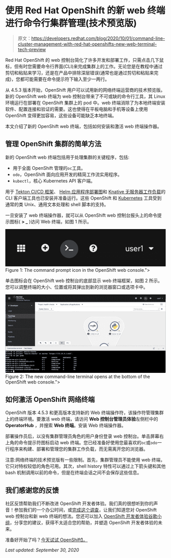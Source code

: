 # 使用 Red Hat OpenShift 的新 web 终端进行命令行集群管理(技术预览版)

> 原文：<https://developers.redhat.com/blog/2020/10/01/command-line-cluster-management-with-red-hat-openshifts-new-web-terminal-tech-preview>

Red Hat OpenShift 的 web 控制台简化了许多开发和部署工作，只需点击几下鼠标，但有时您需要命令行界面(CLI)来完成集群上的工作。无论您是在教程中通过剪切和粘贴来学习，还是在产品中排除深层错误(通常也是通过剪切和粘贴来完成)，您都可能需要在命令提示符下输入至少一两行。

从 4.5.3 版本开始，OpenShift 用户可以试用新的网络终端运营商的技术预览版。新的 OpenShift web 终端为 web 控制台带来了不可或缺的命令行工具，其 Linux 环境运行在部署在 OpenShift 集群上的 pod 中。web 终端消除了为本地终端安装软件、配置连接和验证的需要。这也使得在平板电脑和手机等设备上使用 OpenShift 变得更加容易，这些设备可能缺乏本地终端。

本文介绍了新的 OpenShift web 终端，包括如何安装和激活 web 终端操作器。

## 管理 OpenShift 集群的简单方法

新的 OpenShift web 终端包括用于处理集群的关键程序，包括:

*   用于全面 OpenShift 管理的`oc`工具。
*   `odo`，OpenShift 面向应用开发的精简工作流实用程序。
*   `kubectl`，核心 Kubernetes API 客户端。

用于 [Tekton CI/CD 框架](https://developers.redhat.com/blog/2020/08/14/introduction-to-cloud-native-ci-cd-with-tekton-kubecon-europe-2020/)、 [Helm 应用程序部署图](https://developers.redhat.com/blog/2020/07/20/advanced-helm-support-in-the-openshift-4-5-web-console/)和 [Knative 无服务器工作负载](https://developers.redhat.com/topics/serverless-architecture)的 CLI 客户端工具也已安装并准备运行。这些 OpenShift 和 [Kubernetes](https://developers.redhat.com/topics/kubernetes) 工具受到通常的类 Unix、通用文本处理和 shell 脚本的支持。

一旦安装了 web 终端操作器，就可以从 OpenShift web 控制台报头上的命令提示图标( **> _** )访问 Web 终端，如图 1 所示。

[![A screenshot showing the command-prompt icon in the web console.](img/f544134f931bc94447cdfda7c86756f7.png "wticon")](/sites/default/files/blog/2020/09/wticon.png)Figure 1: The command prompt icon in the OpenShift web console.">

单击图标会在 OpenShift web 控制台的底部显示 web 终端框架，如图 2 所示。您可以调整终端的大小、位置或将其弹出到新的浏览器窗口或选项卡中。

[![A screenshot of the web terminal open in the web console.](img/832f230fb7297b65a9818a9061717699.png "Figure 2")](/sites/default/files/blog/2020/09/wtrunning.png)Figure 2: The new command-line terminal opens at the bottom of the OpenShift web console.">

## 如何激活 OpenShift 网络终端

OpenShift 版本 4.5.3 和更高版本支持新的 Web 终端操作符，该操作符管理集群上的终端环境。要激活 web 终端，请访问 **Web 控制台管理员体验**左侧栏中的 **OperatorHub** ，并搜索 **Web 终端**。安装 Web 终端操作器。

部署操作员后，以没有集群管理员角色的用户身份登录 web 控制台。单击屏幕右上角的命令提示符图标启动 web 终端。您已经准备好使用您最喜欢的`oc`或`odo`一行程序来构建、部署和管理您的集群工作负载，而无需离开您的浏览器。

注意:网络终端的技术预览版有一些限制。首先，集群管理员不能使用 web 终端，它只对特权较低的角色可用。其次，shell history 特性可以通过上下箭头键和其他 bash 机制调用以前的命令，但是在终端会话之间不会保存这些信息。

## 我们感谢您的反馈

社区反馈帮助我们不断改进 OpenShift 开发者体验。我们真的很想听到你的声音！参加我们的一个办公时间，或[完成这个调查](https://forms.gle/zDd4tuWvjndCRVMD8)，让我们知道您对 OpenShift web 控制台和新 web 终端的想法。您还可以加入 [OpenShift 开发者体验谷歌小组](https://groups.google.com/forum/#!forum/openshift-dev-users)，分享您的建议，获得不太适合您的帮助，并塑造 OpenShift 开发者体验的未来。

准备好开始了吗？[今天试试 OpenShift】。](http://www.openshift.com/try)

*Last updated: September 30, 2020*